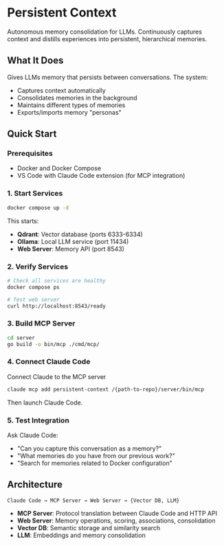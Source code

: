 # Persistent Context

Autonomous memory consolidation for LLMs. Continuously captures context and distills experiences into persistent, hierarchical memories.

## What It Does

Gives LLMs memory that persists between conversations. The system:

- Captures context automatically
- Consolidates memories in the background
- Maintains different types of memories
- Exports/imports memory "personas"

## Quick Start

### Prerequisites

- Docker and Docker Compose
- VS Code with Claude Code extension (for MCP integration)

### 1. Start Services

```bash
docker compose up -d
```

This starts:

- **Qdrant**: Vector database (ports 6333-6334)
- **Ollama**: Local LLM service (port 11434)
- **Web Server**: Memory API (port 8543)

### 2. Verify Services

```bash
# Check all services are healthy
docker compose ps

# Test web server
curl http://localhost:8543/ready
```

### 3. Build MCP Server

```bash
cd server
go build -o bin/mcp ./cmd/mcp/
```

### 4. Connect Claude Code

Connect Claude to the MCP server

```sh
claude mcp add persistent-context /{path-to-repo}/server/bin/mcp
```

Then launch Claude Code.

### 5. Test Integration

Ask Claude Code:

- "Can you capture this conversation as a memory?"
- "What memories do you have from our previous work?"
- "Search for memories related to Docker configuration"

## Architecture

```
Claude Code → MCP Server → Web Server → {Vector DB, LLM}
```

- **MCP Server**: Protocol translation between Claude Code and HTTP API
- **Web Server**: Memory operations, scoring, associations, consolidation
- **Vector DB**: Semantic storage and similarity search
- **LLM**: Embeddings and memory consolidation

